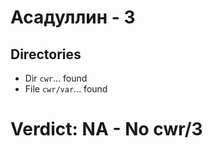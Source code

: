 # Асадуллин - 3
## Directories
- Dir `cwr`... found
- File `cwr/var`... found
# Verdict: **NA** - No cwr/3
